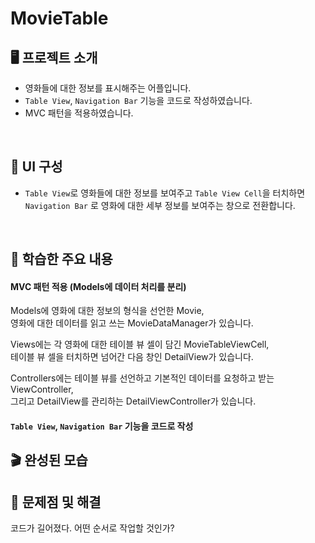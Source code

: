 # MovieTable

## 🖥️ 프로젝트 소개

- 영화들에 대한 정보를 표시해주는 어플입니다.
- `Table View`, `Navigation Bar` 기능을 코드로 작성하였습니다. 
- MVC 패턴을 적용하였습니다.

<br>

## 👀 UI 구성

- `Table View`로 영화들에 대한 정보를 보여주고 `Table View Cell`을 터치하면 `Navigation Bar` 로 영화에 대한 세부 정보를 보여주는 창으로 전환합니다.

<br>

## 📌 학습한 주요 내용
#### MVC 패턴 적용 (Models에 데이터 처리를 분리)
Models에 영화에 대한 정보의 형식을 선언한 Movie,   
영화에 대한 데이터를 읽고 쓰는 MovieDataManager가 있습니다.   

Views에는 각 영화에 대한 테이블 뷰 셀이 담긴 MovieTableViewCell,       
테이블 뷰 셀을 터치하면 넘어간 다음 창인 DetailView가 있습니다.   

Controllers에는 테이블 뷰를 선언하고 기본적인 데이터를 요청하고 받는 ViewController,    
그리고 DetailView를 관리하는 DetailViewController가 있습니다.


#### `Table View`, `Navigation Bar` 기능을 코드로 작성



## 🎬 완성된 모습


## 🙉 문제점 및 해결

코드가 길어졌다.
어떤 순서로 작업할 것인가?
